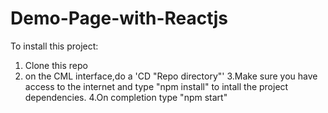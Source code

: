 # Demo-Page-with-Reactjs
To install this project:
1. Clone this repo
2. on the CML interface,do a 'CD "Repo directory"' 
3.Make sure you have access to the internet and type "npm install" to intall the project dependencies. 
4.On completion type "npm start"
